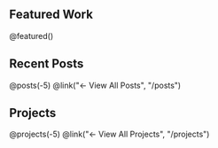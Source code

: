 <div class='csy-64'>

<div class='csy-32'>
<h2>Featured Work</h2>
@featured()
</div>

<div class='csy-32'>
<h2>Recent Posts</h2>
@posts(-5)
@link("← View All Posts", "/posts")
</div>

<div class='csy-32'>
<h2>Projects</h2>
@projects(-5)
@link("← View All Projects", "/projects")
</div>

</div>
